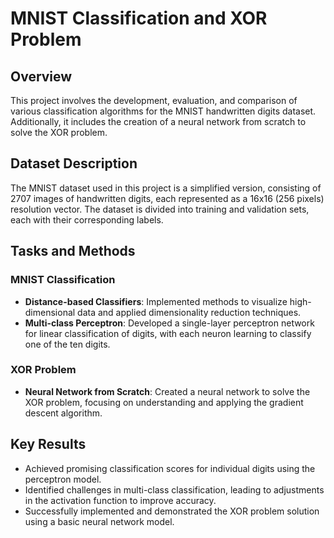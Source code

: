 # MNIST Classification and XOR Problem

## Overview
This project involves the development, evaluation, and comparison of various classification algorithms for the MNIST handwritten digits dataset. Additionally, it includes the creation of a neural network from scratch to solve the XOR problem.

## Dataset Description
The MNIST dataset used in this project is a simplified version, consisting of 2707 images of handwritten digits, each represented as a 16x16 (256 pixels) resolution vector. The dataset is divided into training and validation sets, each with their corresponding labels.

## Tasks and Methods
### MNIST Classification
- **Distance-based Classifiers**: Implemented methods to visualize high-dimensional data and applied dimensionality reduction techniques.
- **Multi-class Perceptron**: Developed a single-layer perceptron network for linear classification of digits, with each neuron learning to classify one of the ten digits.

### XOR Problem
- **Neural Network from Scratch**: Created a neural network to solve the XOR problem, focusing on understanding and applying the gradient descent algorithm.

## Key Results
- Achieved promising classification scores for individual digits using the perceptron model.
- Identified challenges in multi-class classification, leading to adjustments in the activation function to improve accuracy.
- Successfully implemented and demonstrated the XOR problem solution using a basic neural network model.
